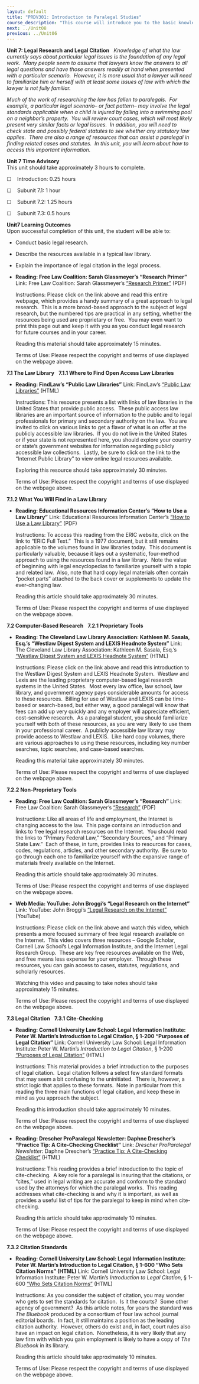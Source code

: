 ```yaml
---
layout: default
title: "PRDV301: Introduction to Paralegal Studies"
course_description: "This course will introduce you to the basic knowledge and skills required of paralegals. By the end of this course, you will have a clear understanding of what a paralegal does, the skills needed to be a successful paralegal, and what it will take to begin a career as a paralegal."
next: ../Unit08
previous: ../Unit06
---
```

**Unit 7: Legal Research and Legal Citation** <span id="7"></span> 
*Knowledge of what the law currently says about particular legal issues
is the foundation of any legal work.  Many people seem to assume that
lawyers know the answers to all legal questions and have those answers
readily at hand when presented with a particular scenario.  However, it
is more usual that a lawyer will need to familiarize him or herself with
at least some issues of law with which the lawyer is not fully
familiar.*  
  
 *Much of the work of researching the law has fallen to paralegals.  For
example, a particular legal scenario– or fact pattern– may involve the
legal standards applicable when a child is injured by falling into a
swimming pool on a neighbor’s property.  You will review court cases,
which will most likely present very similar facts or legal issues.  In
addition, you will need to check state and possibly federal statutes to
see whether any statutory law applies.  There are also a range of
resources that can assist a paralegal in finding related cases and
statutes.  In this unit, you will learn about how to access this
important information.*

**Unit 7 Time Advisory**  
This unit should take approximately 3 hours to complete.  
  
 ☐    Introduction: 0.25 hours  
  
 ☐    Subunit 7.1: 1 hour  
  
 ☐    Subunit 7.2: 1.25 hours  
  
 ☐    Subunit 7.3: 0.5 hours

**Unit7 Learning Outcomes**  
Upon successful completion of this unit, the student will be able to:
-   Conduct basic legal research.
-   Describe the resources available in a typical law library.
-   Explain the importance of legal citation in the legal process.

-   **Reading: Free Law Coalition: Sarah Glassmeyer’s “Research
    Primer”**
    Link: Free Law Coalition: Sarah Glassmeyer’s [“Research
    Primer”](https://resources.saylor.org/archived/wp-content/uploads/2012/10/PRDV301-7.pdf)
    (PDF)  
      
     Instructions: Please click on the link above and read this entire
    webpage, which provides a handy summary of a great approach to legal
    research.  This is a more broad-based approach to the subject of
    legal research, but the numbered tips are practical in any setting,
    whether the resources being used are proprietary or free.  You may
    even want to print this page out and keep it with you as you conduct
    legal research for future courses and in your career.  
      
     Reading this material should take approximately 15 minutes.  
      
     Terms of Use: Please respect the copyright and terms of use
    displayed on the webpage above.

**7.1 The Law Library** <span id="7.1"></span> 
**7.1.1 Where to Find Open Access Law Libraries** <span
id="7.1.1"></span> 
-   **Reading: FindLaw’s “Public Law Libraries”**
    Link: FindLaw’s [“Public Law
    Libraries”](http://www.findlaw.com/05libraries/public.html) (HTML)  
      
     Instructions: This resource presents a list with links of law
    libraries in the United States that provide public access.  These
    public access law libraries are an important source of information
    to the public and to legal professionals for primary and secondary
    authority on the law.  You are invited to click on various links to
    get a flavor of what is on offer at the publicly accessible law
    libraries.  If you do not live in the United States or if your state
    is not represented here, you should explore your country or state’s
    government websites for information regarding publicly accessible
    law collections.  Lastly, be sure to click on the link to the
    “Internet Public Library” to view online legal resources
    available.  
      
     Exploring this resource should take approximately 30 minutes.  
      
     Terms of Use: Please respect the copyright and terms of use
    displayed on the webpage above.

**7.1.2 What You Will Find in a Law Library** <span id="7.1.2"></span> 
-   **Reading: Educational Resources Information Center’s “How to Use a
    Law Library”**
    Link: Educational Resources Information Center’s [“How to Use a Law
    Library”](http://www.eric.ed.gov/ERICWebPortal/search/detailmini.jsp?_nfpb=true&_&ERICExtSearch_SearchValue_0=ED250261&ERICExtSearch_SearchType_0=no&accno=ED250261)
    (PDF)  
      
     Instructions: To access this reading from the ERIC website, click
    on the link to “ERIC Full Text.”  This is a 1977 document, but it
    still remains applicable to the volumes found in law libraries
    today.  This document is particularly valuable, because it lays out
    a systematic, four-method approach to using the resources found in a
    law library.  Note the value of beginning with legal encyclopedias
    to familiarize yourself with a topic and related law.  Also, note
    that hard copy legal materials often contain “pocket parts” attached
    to the back cover or supplements to update the ever-changing law.  
      
     Reading this article should take approximately 30 minutes.  
      
     Terms of Use: Please respect the copyright and terms of use
    displayed on the webpage above.

**7.2 Computer-Based Research** <span id="7.2"></span> 
**7.2.1 Proprietary Tools** <span id="7.2.1"></span> 
-   **Reading: The Cleveland Law Library Association: Kathleen M.
    Sasala, Esq.’s “Westlaw Digest System and LEXIS Headnote System”**
    Link: The Cleveland Law Library Association: Kathleen M. Sasala,
    Esq.’s [“Westlaw Digest System and LEXIS Headnote
    System”](http://www.clelaw.lib.oh.us/public/misc/Westlaw%20Lexis.html)
    (HTML)  
      
     Instructions: Please click on the link above and read this
    introduction to the Westlaw Digest System and LEXIS Headnote
    System.  Westlaw and Lexis are the leading proprietary
    computer-based legal research systems in the United States.  Most
    every law office, law school, law library, and government agency
    pays considerable amounts for access to these resources.  Billing
    for use of Westlaw and LEXIS can be time-based or search-based, but
    either way, a good paralegal will know that fees can add up very
    quickly and any employer will appreciate efficient, cost-sensitive
    research.  As a paralegal student, you should familiarize yourself
    with both of these resources, as you are very likely to use them in
    your professional career.  A publicly accessible law library may
    provide access to Westlaw and LEXIS.  Like hard copy volumes, there
    are various approaches to using these resources, including key
    number searches, topic searches, and case-based searches.  
      
     Reading this material take approximately 30 minutes.  
      
     Terms of Use: Please respect the copyright and terms of use
    displayed on the webpage above.

**7.2.2 Non-Proprietary Tools** <span id="7.2.2"></span> 
-   **Reading: Free Law Coalition: Sarah Glassmeyer’s “Research”**
    Link: Free Law Coalition: Sarah Glassmeyer’s
    [“Research”](https://resources.saylor.org/archived/wp-content/uploads/2012/10/PRDV301-7.2.2.pdf)
    (PDF)  
      
     Instructions: Like all areas of life and employment, the Internet
    is changing access to the law.  This page contains an introduction
    and links to free legal research resources on the Internet.  You
    should read the links to “Primary Federal Law,” “Secondary Sources,”
    and “Primary State Law.”  Each of these, in turn, provides links to
    resources for cases, codes, regulations, articles, and other
    secondary authority.  Be sure to go through each one to familiarize
    yourself with the expansive range of materials freely available on
    the Internet.  
      
     Reading this article should take approximately 30 minutes.  
      
     Terms of Use: Please respect the copyright and terms of use
    displayed on the webpage above.

-   **Web Media: YouTube: John Broggi’s “Legal Research on the
    Internet”**
    Link: YouTube: John Broggi’s [“Legal Research on the
    Internet”](http://www.youtube.com/watch?v=U21Gkv80JFM) (YouTube)  
      
     Instructions: Please click on the link above and watch this video,
    which presents a more focused summary of free legal research
    available on the Internet.  This video covers three resources –
    Google Scholar, Cornell Law School’s Legal Information Institute,
    and the Internet Legal Research Group.  These are key free resources
    available on the Web, and free means less expense for your employer.
     Through these resources, you can gain access to cases, statutes,
    regulations, and scholarly resources.  
      
     Watching this video and pausing to take notes should take
    approximately 15 minutes.  
      
     Terms of Use: Please respect the copyright and terms of use
    displayed on the webpage above.

**7.3 Legal Citation** <span id="7.3"></span> 
**7.3.1 Cite-Checking** <span id="7.3.1"></span> 
-   **Reading: Cornell University Law School: Legal Information
    Institute: Peter W. Martin’s Introduction to Legal Citation, § 1-200
    “Purposes of Legal Citation”**
    Link: Cornell University Law School: Legal Information Institute:
    Peter W. Martin’s *Introduction to Legal Citation*, § 1-200
    [“Purposes of Legal
    Citation”](http://www.law.cornell.edu/citation/full_toc.htm)
    (HTML)  
      
     Instructions: This material provides a brief introduction to the
    purposes of legal citation.  Legal citation follows a select few
    standard formats that may seem a bit confusing to the uninitiated.
     There is, however, a strict logic that applies to these formats.
     Note in particular from this reading the three main functions of
    legal citation, and keep these in mind as you approach the
    subject.  
      
     Reading this introduction should take approximately 10 minutes.  
      
     Terms of Use: Please respect the copyright and terms of use
    displayed on the webpage above.

-   **Reading: Drescher ProParalegal Newsletter: Daphne Drescher’s
    “Practice Tip: A Cite-Checking Checklist”**
    Link: *Drescher ProParalegal Newsletter*: Daphne Drescher’s
    [“Practice Tip: A Cite-Checking
    Checklist”](http://hosted.verticalresponse.com/710936/484f975aeb/1592008249/d63adacf93/)
    (HTML)  
      
     Instructions: This reading provides a brief introduction to the
    topic of cite-checking.  A key role for a paralegal is insuring that
    the citations, or “cites,” used in legal writing are accurate and
    conform to the standard used by the attorneys for which the
    paralegal works.  This reading addresses what cite-checking is and
    why it is important, as well as provides a useful list of tips for
    the paralegal to keep in mind when cite-checking.  
      
     Reading this article should take approximately 10 minutes.  
      
     Terms of Use: Please respect the copyright and terms of use
    displayed on the webpage above.

**7.3.2 Citation Standards** <span id="7.3.2"></span> 
-   **Reading: Cornell University Law School: Legal Information
    Institute: Peter W. Martin’s Introduction to Legal Citation, § 1-600
    “Who Sets Citation Norms” (HTML)**
    Link: Cornell University Law School: Legal Information Institute:
    Peter W. Martin’s *Introduction to Legal Citation*, § 1-600 [“Who
    Sets Citation Norms”](http://www.law.cornell.edu/citation/1-600.htm)
    (HTML)  
      
     Instructions: As you consider the subject of citation, you may
    wonder who gets to set the standards for citation.  Is it the
    courts?  Some other agency of government?  As this article notes,
    for years the standard was *The Bluebook* produced by a consortium
    of four law school journal editorial boards.  In fact, it still
    maintains a position as the leading citation authority.  However,
    others do exist and, in fact, court rules also have an impact on
    legal citation.  Nonetheless, it is very likely that any law firm
    with which you gain employment is likely to have a copy of *The
    Bluebook* in its library.  
      
     Reading this article should take approximately 10 minutes.  
      
     Terms of Use: Please respect the copyright and terms of use
    displayed on the webpage above.


